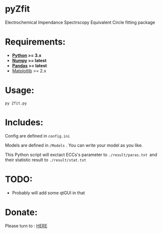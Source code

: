 # pyZfit
Electrochemical Impendance Spectrscopy Equivalent Circle fitting package

# Requirements:
- **[Python](http://www.python.org/) >= 3.x**
- **[Numpy](http://www.numpy.org/) >= latest**
- **[Pandas](http://pandas.pydata.org/) >= latest**
- [Matplotlib](http://matplotlib.org/) >= 2.x


# Usage: 
```
py Zfit.py
```

# Includes:
Config are defined in ```config.ini```

Models are defined in ```/Models``` . You can write your model as you like.

This Python script will exctact ECCs's parameter to ```./result/paras.txt ```and their statistic result to  ```./result/stat.txt```

# TODO:
- Probably will add some qtGUI in that

# Donate:    
Please turn to : [HERE](http://jonahliu.cf/donate)
